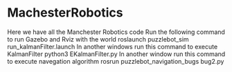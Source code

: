 # MachesterRobotics
Here we have all the Manchester Robotics code
Run the following command to run Gazebo and Rviz with the world
roslaunch puzzlebot_sim run_kalmanFilter.launch
In another windows run this command to execute KalmanFilter
python3 EKalmanFilter.py
In another window run this command to execute navegation algorithm
rosrun puzzlebot_navigation_bugs bug2.py
